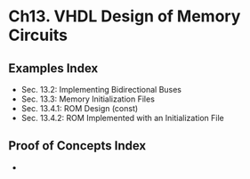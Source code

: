 # Ch13. VHDL Design of Memory Circuits

## Examples Index
* Sec. 13.2: Implementing Bidirectional Buses
* Sec. 13.3: Memory Initialization Files
* Sec. 13.4.1: ROM Design (const)
* Sec. 13.4.2: ROM Implemented with an Initialization File

## Proof of Concepts Index
*
